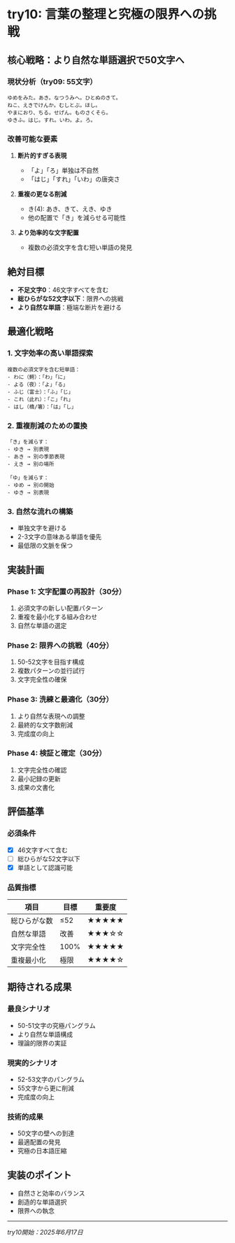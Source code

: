 # try10: 言葉の整理と究極の限界への挑戦

## 核心戦略：より自然な単語選択で50文字へ

### 現状分析（try09: 55文字）
```
ゆめをみた。あき。なつうみへ。ひとぬのきて。
ねこ、えきでけんか。むしとぶ。ほし。
やまにおり、ちる。せげん。ものさくそら。
ゆきふ。はじ。すれ。いわ。よ。ろ。
```

### 改善可能な要素
1. **断片的すぎる表現**
   - 「よ」「ろ」単独は不自然
   - 「はじ」「すれ」「いわ」の唐突さ

2. **重複の更なる削減**
   - き(4): あき、きて、えき、ゆき
   - 他の配置で「き」を減らせる可能性

3. **より効率的な文字配置**
   - 複数の必須文字を含む短い単語の発見

## 絶対目標
- **不足文字0**：46文字すべてを含む
- **総ひらがな52文字以下**：限界への挑戦
- **より自然な単語**：極端な断片を避ける

## 最適化戦略

### 1. 文字効率の高い単語探索
```
複数の必須文字を含む短単語：
- わに（鰐）：「わ」「に」
- よる（夜）：「よ」「る」
- ふじ（富士）：「ふ」「じ」
- これ（此れ）：「こ」「れ」
- はし（橋/箸）：「は」「し」
```

### 2. 重複削減のための置換
```
「き」を減らす：
- ゆき → 別表現
- あき → 別の季節表現
- えき → 別の場所

「ゆ」を減らす：
- ゆめ → 別の開始
- ゆき → 別表現
```

### 3. 自然な流れの構築
- 単独文字を避ける
- 2-3文字の意味ある単語を優先
- 最低限の文脈を保つ

## 実装計画

### Phase 1: 文字配置の再設計（30分）
1. 必須文字の新しい配置パターン
2. 重複を最小化する組み合わせ
3. 自然な単語の選定

### Phase 2: 限界への挑戦（40分）
1. 50-52文字を目指す構成
2. 複数パターンの並行試行
3. 文字完全性の確保

### Phase 3: 洗練と最適化（30分）
1. より自然な表現への調整
2. 最終的な文字数削減
3. 完成度の向上

### Phase 4: 検証と確定（30分）
1. 文字完全性の確認
2. 最小記録の更新
3. 成果の文書化

## 評価基準

### 必須条件
- [x] 46文字すべて含む
- [ ] 総ひらがな52文字以下
- [x] 単語として認識可能

### 品質指標
| 項目 | 目標 | 重要度 |
|------|------|--------|
| 総ひらがな数 | ≤52 | ★★★★★ |
| 自然な単語 | 改善 | ★★★☆☆ |
| 文字完全性 | 100% | ★★★★★ |
| 重複最小化 | 極限 | ★★★★☆ |

## 期待される成果

### 最良シナリオ
- 50-51文字の究極パングラム
- より自然な単語構成
- 理論的限界の実証

### 現実的シナリオ
- 52-53文字のパングラム
- 55文字から更に削減
- 完成度の向上

### 技術的成果
- 50文字の壁への到達
- 最適配置の発見
- 究極の日本語圧縮

## 実装のポイント
- 自然さと効率のバランス
- 創造的な単語選択
- 限界への執念

---
*try10開始：2025年6月17日*